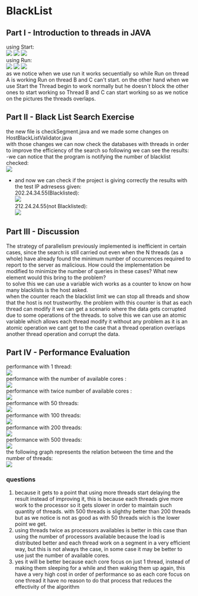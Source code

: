 # BlackList
## Part I - Introduction to threads in JAVA
using Start:  
![](imagenes/thstart1.PNG)
![](imagenes/thstart2.PNG)
![](imagenes/thstart3.PNG)  
using Run:  
![](imagenes/thrun1.PNG)
![](imagenes/thrun2.PNG)
![](imagenes/thrun3.PNG)  
as we notice when we use run it works secuentially so while Run on thread A is working Run on thread B and C can't start.
on the other hand when we use Start the Thread begin to work normally but he doesn´t block the other ones to start working so Thread B and C can start working
so as we notice on the pictures the threads overlaps.

## Part II - Black List Search Exercise 
the new file is checkSegment.java and we made some changes on HostBlackListValidator.java  
with those changes we can now check the databases with threads in order to improve the efficiency of 
the search so following we can see the results:  
 -we can notice that the program is notifying the number of blacklist checked:  
![](imagenes/inform.PNG)   
- and now we can check if the project is giving correctly the results with the test IP adrresess given:  
 202.24.34.55(Blacklisted):  
 ![](imagenes/blacklisted1.PNG)  
 212.24.24.55(not Blacklisted):  
 ![](imagenes/blacklisted2.PNG)  
 
## Part III - Discussion
The strategy of parallelism previously implemented is inefficient in certain cases, since the search is still carried out even when the N threads (as a whole) have already found the minimum number of occurrences required to report to the server as malicious. How could the implementation be modified to minimize the number of queries in these cases? What new element would this bring to the problem?  
to solve this we can use a variable wich works as a counter to know on how many blacklists is the host asked.  
when the counter reach the blacklist limit we can stop all threads and show that the host is not trustworthy.
the problem with this counter is that as each thread can modify it we can get a scenario where the data gets corrupted due to some operations of the threads.
to solve this we can use an atomic variable which allows each thread modify it without any problem as it is an atomic operation we cant get to the case that a thread operation overlaps another thread operation and corrupt the data.  
## Part IV - Performance Evaluation  

performance with 1 thread:  
![](imagenes/visualvm1.PNG)  
  performance with the number of available cores :  
![](imagenes/visualvm2.PNG)  
  performance with twice number of available cores :   
![](imagenes/visualvm3.PNG)  
  performance with 50 threads:  
![](imagenes/visualvm4.PNG)  
  performance with 100 threads:  
![](imagenes/visualvm5.PNG)  
  performance with 200 threads:  
![](imagenes/visualvm6.PNG)  
  performance with 500 threads:  
![](imagenes/visualvm7.PNG)  
  the following  graph represents the relation between the time and the number of threads:  
![](imagenes/grafica.PNG)  

### questions
1. because it gets to a point that using more threads start delaying the result instead of improving it, this is because each threads give more work to the processor so it gets slower in order to maintain such quantity of threads. with 500 threads is slighthy better than 200 threads but as we notice is not as good as with 50 threads wich is the lower point we get.
2. using threads twice as processors availables is better in this case than using the number of processors available  because the load is distributed better and each thread work on a segment in a very efficient way, but this is not always the case, in some case it may be better to use just the number of available cores.
3. yes it will be better because each core focus on just 1 thread, instead of making them sleeping for a while and then waking them up again, this have a very high cost in order of performance so as each core focus on one thread it have no reason to do that process that reduces the effectivity of the algorithm    


